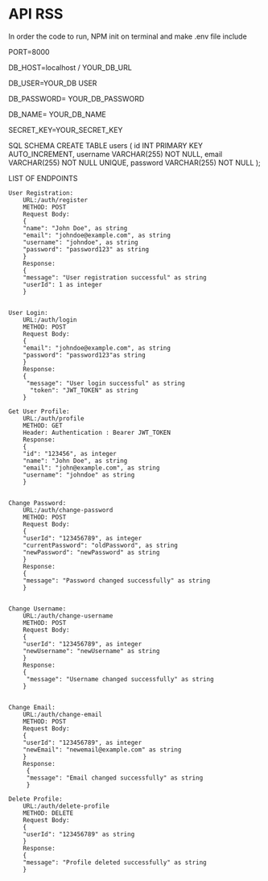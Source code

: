 # API RSS

<p> In order the code to run, 
  NPM init on terminal and make .env file include</p>
  
<p>PORT=8000</p>
<p>DB_HOST=localhost / YOUR_DB_URL</p>
<p>DB_USER=YOUR_DB USER</p>
<p>DB_PASSWORD= YOUR_DB_PASSWORD</p>
<p>DB_NAME= YOUR_DB_NAME</p>
<p>SECRET_KEY=YOUR_SECRET_KEY</p>

<p> SQL SCHEMA 
    CREATE TABLE users (
    id INT PRIMARY KEY AUTO_INCREMENT,
    username VARCHAR(255) NOT NULL,
    email VARCHAR(255) NOT NULL UNIQUE,
    password VARCHAR(255) NOT NULL
    );   
</p>
<p>LIST OF ENDPOINTS <br>
  
    User Registration:
        URL:/auth/register
        METHOD: POST
        Request Body:
        {
        "name": "John Doe", as string 
        "email": "johndoe@example.com", as string 
        "username": "johndoe", as string 
        "password": "password123" as string 
        }
        Response: 
        {
        "message": "User registration successful" as string 
        "userId": 1 as integer
        }


    User Login:
        URL:/auth/login
        METHOD: POST
        Request Body: 
        {
        "email": "johndoe@example.com", as string 
        "password": "password123"as string 
        }
        Response:
        {
         "message": "User login successful" as string 
          "token": "JWT_TOKEN" as string 
        }

    Get User Profile:
        URL:/auth/profile
        METHOD: GET
        Header: Authentication : Bearer JWT_TOKEN
        Response: 
        {
        "id": "123456", as integer
        "name": "John Doe", as string 
        "email": "john@example.com", as string 
        "username": "johndoe" as string 
        }

        
    Change Password:
        URL:/auth/change-password
        METHOD: POST
        Request Body:
        { 
        "userId": "123456789", as integer
        "currentPassword": "oldPassword", as string 
        "newPassword": "newPassword" as string 
        }
        Response:
        {
        "message": "Password changed successfully" as string 
        }


    Change Username:
        URL:/auth/change-username
        METHOD: POST
        Request Body:
        {
        "userId": "123456789", as integer
        "newUsername": "newUsername" as string 
        }
        Response:
        {
         "message": "Username changed successfully" as string 
        }


    Change Email:
        URL:/auth/change-email
        METHOD: POST
        Request Body:
        { 
        "userId": "123456789", as integer
        "newEmail": "newemail@example.com" as string 
        }
        Response:
         {
         "message": "Email changed successfully" as string 
         }

    Delete Profile:
        URL:/auth/delete-profile
        METHOD: DELETE
        Request Body:
        { 
        "userId": "123456789" as string 
        }
        Response:
        {
        "message": "Profile deleted successfully" as string 
        }

  </p>

